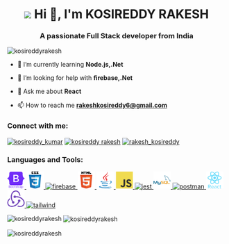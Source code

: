 
<h1 align="center" > <img width="100" src ="https://res.cloudinary.com/dc6fwvmjh/image/upload/v1725916288/t1b6ers0tsx601nfjjhy.png"/> Hi 👋, I'm KOSIREDDY RAKESH</h1>

<h3 align="center">A passionate Full Stack developer from India</h3>

<p align="left"> <img src="https://komarev.com/ghpvc/?username=kosireddyrakesh&label=Profile%20views&color=0e75b6&style=flat" alt="kosireddyrakesh" /> </p>

- 🌱 I’m currently learning **Node.js,.Net**

- 🤝 I’m looking for help with **firebase,.Net**

- 💬 Ask me about **React**

- 📫 How to reach me **rakeshkosireddy6@gmail.com**

<h3 align="left">Connect with me:</h3>
<p align="left">
<a href="https://twitter.com/kosireddy_kumar" target="blank"><img align="center" src="https://raw.githubusercontent.com/rahuldkjain/github-profile-readme-generator/master/src/images/icons/Social/twitter.svg" alt="kosireddy_kumar" height="30" width="40" /></a>
<a href="https://linkedin.com/in/kosireddy rakesh" target="blank"><img align="center" src="https://raw.githubusercontent.com/rahuldkjain/github-profile-readme-generator/master/src/images/icons/Social/linked-in-alt.svg" alt="kosireddy rakesh" height="30" width="40" /></a>
<a href="https://instagram.com/rakesh_kosireddy" target="blank"><img align="center" src="https://raw.githubusercontent.com/rahuldkjain/github-profile-readme-generator/master/src/images/icons/Social/instagram.svg" alt="rakesh_kosireddy" height="30" width="40" /></a>
</p>

<h3 align="left">Languages and Tools:</h3>
<p align="left"> <a href="https://getbootstrap.com" target="_blank" rel="noreferrer"> <img src="https://raw.githubusercontent.com/devicons/devicon/master/icons/bootstrap/bootstrap-plain-wordmark.svg" alt="bootstrap" width="40" height="40"/> </a> <a href="https://www.w3schools.com/css/" target="_blank" rel="noreferrer"> <img src="https://raw.githubusercontent.com/devicons/devicon/master/icons/css3/css3-original-wordmark.svg" alt="css3" width="40" height="40"/> </a> <a href="https://firebase.google.com/" target="_blank" rel="noreferrer"> <img src="https://www.vectorlogo.zone/logos/firebase/firebase-icon.svg" alt="firebase" width="40" height="40"/> </a> <a href="https://www.w3.org/html/" target="_blank" rel="noreferrer"> <img src="https://raw.githubusercontent.com/devicons/devicon/master/icons/html5/html5-original-wordmark.svg" alt="html5" width="40" height="40"/> </a> <a href="https://www.java.com" target="_blank" rel="noreferrer"> <img src="https://raw.githubusercontent.com/devicons/devicon/master/icons/java/java-original.svg" alt="java" width="40" height="40"/> </a> <a href="https://developer.mozilla.org/en-US/docs/Web/JavaScript" target="_blank" rel="noreferrer"> <img src="https://raw.githubusercontent.com/devicons/devicon/master/icons/javascript/javascript-original.svg" alt="javascript" width="40" height="40"/> </a> <a href="https://jestjs.io" target="_blank" rel="noreferrer"> <img src="https://www.vectorlogo.zone/logos/jestjsio/jestjsio-icon.svg" alt="jest" width="40" height="40"/> </a> <a href="https://www.mysql.com/" target="_blank" rel="noreferrer"> <img src="https://raw.githubusercontent.com/devicons/devicon/master/icons/mysql/mysql-original-wordmark.svg" alt="mysql" width="40" height="40"/> </a> <a href="https://postman.com" target="_blank" rel="noreferrer"> <img src="https://www.vectorlogo.zone/logos/getpostman/getpostman-icon.svg" alt="postman" width="40" height="40"/> </a> <a href="https://reactjs.org/" target="_blank" rel="noreferrer"> <img src="https://raw.githubusercontent.com/devicons/devicon/master/icons/react/react-original-wordmark.svg" alt="react" width="40" height="40"/> </a> <a href="https://redux.js.org" target="_blank" rel="noreferrer"> <img src="https://raw.githubusercontent.com/devicons/devicon/master/icons/redux/redux-original.svg" alt="redux" width="40" height="40"/> </a> <a href="https://tailwindcss.com/" target="_blank" rel="noreferrer"> <img src="https://www.vectorlogo.zone/logos/tailwindcss/tailwindcss-icon.svg" alt="tailwind" width="40" height="40"/> </a> </p>

<p><img align="left" src="https://github-readme-stats.vercel.app/api/top-langs?username=kosireddyrakesh&show_icons=true&locale=en&layout=compact" alt="kosireddyrakesh" /></p>

<p>&nbsp;<img align="center" src="https://github-readme-stats.vercel.app/api?username=kosireddyrakesh&show_icons=true&locale=en" alt="kosireddyrakesh" /></p>

<p><img align="center" src="https://github-readme-streak-stats.herokuapp.com/?user=kosireddyrakesh&" alt="kosireddyrakesh" /></p>
